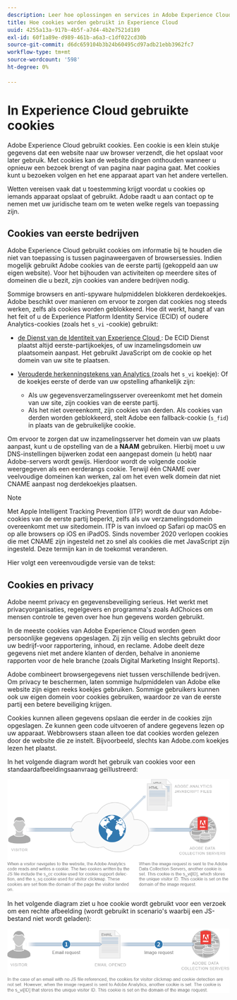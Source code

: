 ```yaml
---
description: Leer hoe oplossingen en services in Adobe Experience Cloud cookies gebruiken.
title: Hoe cookies worden gebruikt in Experience Cloud
uuid: 4255a13a-917b-4b5f-a7d4-4b2e7521d189
exl-id: 60f1a89e-d989-461b-a6a3-c1df022cd30b
source-git-commit: d6dc659104b3b24b60495cd97adb21ebb3962fc7
workflow-type: tm+mt
source-wordcount: '598'
ht-degree: 0%

---
```


# In Experience Cloud gebruikte cookies

Adobe Experience Cloud gebruikt cookies. Een cookie is een klein stukje gegevens dat een website naar uw browser verzendt, die het opslaat voor later gebruik. Met cookies kan de website dingen onthouden wanneer u opnieuw een bezoek brengt of van pagina naar pagina gaat. Met cookies kunt u bezoeken volgen en het ene apparaat apart van het andere vertellen.

Wetten vereisen vaak dat u toestemming krijgt voordat u cookies op iemands apparaat opslaat of gebruikt. Adobe raadt u aan contact op te nemen met uw juridische team om te weten welke regels van toepassing zijn.

## Cookies van eerste bedrijven

Adobe Experience Cloud gebruikt cookies om informatie bij te houden die niet van toepassing is tussen paginaweergaven of browsersessies. Indien mogelijk gebruikt Adobe cookies van de eerste partij (gekoppeld aan uw eigen website). Voor het bijhouden van activiteiten op meerdere sites of domeinen die u bezit, zijn cookies van andere bedrijven nodig.

Sommige browsers en anti-spyware hulpmiddelen blokkeren derdekoekjes. Adobe beschikt over manieren om ervoor te zorgen dat cookies nog steeds werken, zelfs als cookies worden geblokkeerd. Hoe dit werkt, hangt af van het feit of u de Experience Platform Identity Service (ECID) of oudere Analytics-cookies (zoals het `s_vi` -cookie) gebruikt:

* [ de Dienst van de Identiteit van Experience Cloud ](https://experienceleague.adobe.com/en/docs/id-service/using/intro/overview): De ECID Dienst plaatst altijd eerste-partijkoekjes, of uw inzamelingsdomein uw plaatsomein aanpast. Het gebruikt JavaScript om de cookie op het domein van uw site te plaatsen.

* [ Verouderde herkenningstekens van Analytics ](analytics.md) (zoals het `s_vi` koekje): Of de koekjes eerste of derde van uw opstelling afhankelijk zijn:

   * Als uw gegevensverzamelingsserver overeenkomt met het domein van uw site, zijn cookies van de eerste partij.
   * Als het niet overeenkomt, zijn cookies van derden. Als cookies van derden worden geblokkeerd, stelt Adobe een fallback-cookie (`s_fid`) in plaats van de gebruikelijke cookie.

Om ervoor te zorgen dat uw inzamelingsserver het domein van uw plaats aanpast, kunt u de opstelling van de a **NAAM** gebruiken. Hierbij moet u uw DNS-instellingen bijwerken zodat een aangepast domein (u hebt) naar Adobe-servers wordt gewijs. Hierdoor wordt de volgende cookie weergegeven als een eerderangs cookie. Terwijl één CNAME over veelvoudige domeinen kan werken, zal om het even welk domein dat niet CNAME aanpast nog derdekoekjes plaatsen.

>[!NOTE]
>
>Met Apple Intelligent Tracking Prevention (ITP) wordt de duur van Adobe-cookies van de eerste partij beperkt, zelfs als uw verzamelingsdomein overeenkomt met uw sitedomein. ITP is van invloed op Safari op macOS en op alle browsers op iOS en iPadOS. Sinds november 2020 verlopen cookies die met CNAME zijn ingesteld net zo snel als cookies die met JavaScript zijn ingesteld. Deze termijn kan in de toekomst veranderen.

Hier volgt een vereenvoudigde versie van de tekst:

## Cookies en privacy

Adobe neemt privacy en gegevensbeveiliging serieus. Het werkt met privacyorganisaties, regelgevers en programma&#39;s zoals AdChoices om mensen controle te geven over hoe hun gegevens worden gebruikt.

In de meeste cookies van Adobe Experience Cloud worden geen persoonlijke gegevens opgeslagen. Zij zijn veilig en slechts gebruikt door uw bedrijf-voor rapportering, inhoud, en reclame. Adobe deelt deze gegevens niet met andere klanten of derden, behalve in anonieme rapporten voor de hele branche (zoals Digital Marketing Insight Reports).

Adobe combineert browsergegevens niet tussen verschillende bedrijven. Om privacy te beschermen, laten sommige hulpmiddelen van Adobe elke website zijn eigen reeks koekjes gebruiken. Sommige gebruikers kunnen ook uw eigen domein voor cookies gebruiken, waardoor ze van de eerste partij een betere beveiliging krijgen.

Cookies kunnen alleen gegevens opslaan die eerder in de cookies zijn opgeslagen. Ze kunnen geen code uitvoeren of andere gegevens lezen op uw apparaat. Webbrowsers staan alleen toe dat cookies worden gelezen door de website die ze instelt. Bijvoorbeeld, slechts kan Adobe.com koekjes lezen het plaatst.

In het volgende diagram wordt het gebruik van cookies voor een standaardafbeeldingsaanvraag geïllustreerd:

![ gebruik van het Koekje voor een standaardbeeldverzoek ](assets/CookiesProcessGraphic-01.png)

In het volgende diagram ziet u hoe cookie wordt gebruikt voor een verzoek om een rechte afbeelding (wordt gebruikt in scenario&#39;s waarbij een JS-bestand niet wordt geladen):

![ gebruik van het Koekje voor een recht beeldverzoek ](assets/CookiesProcessGraphic2.png)
